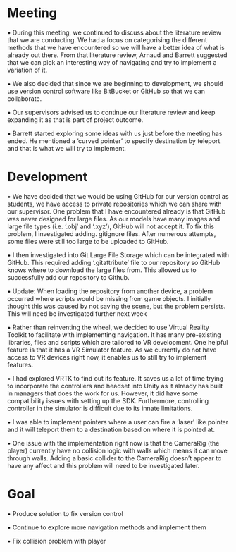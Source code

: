 # Meeting
•	During this meeting, we continued to discuss about the literature review that we are conducting. We had a focus on categorising the different methods that we have encountered so we will have a better idea of what is already out there. From that literature review, Arnaud and Barrett suggested that we can pick an interesting way of navigating and try to implement a variation of it. 

•	We also decided that since we are beginning to development, we should use version control software like BitBucket or GitHub so that we can collaborate. 

•	Our supervisors advised us to continue our literature review and keep expanding it as that is part of project outcome. 

•	Barrett started exploring some ideas with us just before the meeting has ended. He mentioned a ‘curved pointer’ to specify destination by teleport and that is what we will try to implement.

# Development
•	We have decided that we would be using GitHub for our version control as students, we have access to private repositories which we can share with our supervisor. One problem that I have encountered already is that GitHub was never designed for large files. As our models have many images and large file types (i.e. ‘.obj’ and ‘.xyz’), GitHub will not accept it. To fix this problem, I investigated adding. gitignore files. After numerous attempts, some files were still too large to be uploaded to GitHub. 

•	I then investigated into Git Large File Storage which can be integrated with GitHub. This required adding ‘.gitattribute’ file to our repository so GitHub knows where to download the large files from. This allowed us to successfully add our repository to Github.

•	Update: When loading the repository from another device, a problem occurred where scripts would be missing from game objects. I initially thought this was caused by not saving the scene, but the problem persists. This will need be investigated further next week

•	Rather than reinventing the wheel, we decided to use Virtual Reality Toolkit to facilitate with implementing navigation. It has many pre-existing libraries, files and scripts which are tailored to VR development. One helpful feature is that it has a VR Simulator feature. As we currently do not have access to VR devices right now, it enables us to still try to implement features. 

•	I had explored VRTK to find out its feature. It saves us a lot of time trying to incorporate the controllers and headset into Unity as it already has built in managers that does the work for us. However, it did have some compatibility issues with setting up the SDK. Furthermore, controlling controller in the simulator is difficult due to its innate limitations. 

•	I was able to implement pointers where a user can fire a ‘laser’ like pointer and it will teleport them to a destination based on where it is pointed at.

•	One issue with the implementation right now is that the CameraRig (the player) currently have no collision logic with walls which means it can move through walls. Adding a basic collider to the CameraRig doesn’t appear to have any affect and this problem will need to be investigated later.


# Goal
•	Produce solution to fix version control

•	Continue to explore more navigation methods and implement them

•	Fix collision problem with player 

